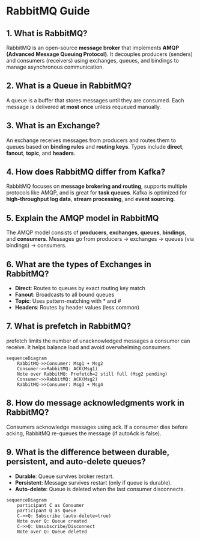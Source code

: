 # RabbitMQ Guide

## 1. What is RabbitMQ?

RabbitMQ is an open-source **message broker** that implements **AMQP (Advanced Message Queuing Protocol)**. It decouples producers (senders) and consumers (receivers) using exchanges, queues, and bindings to manage asynchronous communication.

## 2. What is a Queue in RabbitMQ?

A queue is a buffer that stores messages until they are consumed. Each message is delivered **at most once** unless requeued manually.

## 3. What is an Exchange?

An exchange receives messages from producers and routes them to queues based on **binding rules** and **routing keys**. Types include **direct**, **fanout**, **topic**, and **headers**.

## 4. How does RabbitMQ differ from Kafka?

RabbitMQ focuses on **message brokering and routing**, supports multiple protocols like AMQP, and is great for **task queues**. Kafka is optimized for **high-throughput log data**, **stream processing**, and **event sourcing**.

## 5. Explain the AMQP model in RabbitMQ

The AMQP model consists of **producers**, **exchanges**, **queues**, **bindings**, and **consumers**. Messages go from producers → exchanges → queues (via bindings) → consumers.

## 6. What are the types of Exchanges in RabbitMQ?

- **Direct**: Routes to queues by exact routing key match
- **Fanout**: Broadcasts to all bound queues
- **Topic**: Uses pattern-matching with * and #
- **Headers**: Routes by header values (less common)

## 7. What is prefetch in RabbitMQ?
prefetch limits the number of unacknowledged messages a consumer can receive. It helps balance load and avoid overwhelming consumers.

```mermaid
sequenceDiagram
    RabbitMQ->>Consumer: Msg1 + Msg2
    Consumer->>RabbitMQ: ACK(Msg1) 
    Note over RabbitMQ: Prefetch=2 still full (Msg2 pending)
    Consumer->>RabbitMQ: ACK(Msg2)
    RabbitMQ->>Consumer: Msg3 + Msg4
```

## 8. How do message acknowledgments work in RabbitMQ?
Consumers acknowledge messages using ack. If a consumer dies before acking, RabbitMQ re-queues the message (if autoAck is false).

## 9. What is the difference between durable, persistent, and auto-delete queues?
- **Durable**: Queue survives broker restart.
- **Persistent**: Message survives restart (only if queue is durable).
- **Auto-delete**: Queue is deleted when the last consumer disconnects.
```mermaid
sequenceDiagram
    participant C as Consumer
    participant Q as Queue
    C->>Q: Subscribe (auto-delete=true)
    Note over Q: Queue created
    C->>Q: Unsubscribe/Disconnect
    Note over Q: Queue deleted
```










